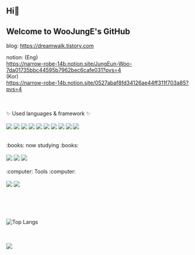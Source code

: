 <h2> Hi👋 </h2> 
<h2> Welcome to
WooJungE's GitHub </h2>

<a> blog: </a>
<a> https://dreamwalk.tistory.com </a>


<a> notion: </a>
(Eng)
</br>
<a> https://narrow-robe-14b.notion.site/JungEun-Woo-7da01735bbc44595b7962bec6cafe031?pvs=4 </a>
</br>
(Kor)
</br>
<a> https://narrow-robe-14b.notion.site/0527abaf8fd34126ae44ff311f703a85?pvs=4 </a>


</br></br>
✨ <a> Used languages & framework </a> ✨
</br></br>
<img src="https://img.shields.io/badge/Python-3776AB?style=flat&logo=Python&logoColor=white"/>
<img src="https://img.shields.io/badge/C-A8B9CC?style=flat&logo=C&logoColor=white"/>
<img src="https://img.shields.io/badge/JavaScript-F7DF1E?style=flat&logo=JavaScript&logoColor=white"/>
<img src="https://img.shields.io/badge/HTML5-E34F26?style=flat&logo=HTML5&logoColor=white"/>
<img src="https://img.shields.io/badge/CSS3-1572B6?style=flat&logo=CSS3&logoColor=white"/>
<img src="https://img.shields.io/badge/Java-007396?style=flat&logo=OpenJDK&logoColor=white"/>
<img src="https://img.shields.io/badge/C++-00599C?style=flat&logo=C++&logoColor=white"/>
<img src="https://img.shields.io/badge/React-61DAFB?style=flat&logo=React&logoColor=white"/>
<img src="https://img.shields.io/badge/Flutter-02569B?style=flat&logo=Flutter&logoColor=white"/>
<img src="https://img.shields.io/badge/Spring Boot-6DB33F?style=flat&logo=Spring Boot&logoColor=white"/>
</br>

</br>
:books: <a> now studying </a> :books:
</br></br>
<img src="https://img.shields.io/badge/Unity-000000?style=flat&logo=Unity&logoColor=white"/> 
<img src="https://img.shields.io/badge/OpenCV-5C3EE8?style=flat&logo=OpenCV&logoColor=white"/> 
<img src="https://img.shields.io/badge/Linux-FCC624?style=flat&logo=Linux&logoColor=white"/>
</br>


</br>
:computer: <a> Tools </a> :computer:
</br></br>
<a href="https://github.com/WooJungE/"><img src="https://img.shields.io/badge/GitHub-181717?style=flat&logo=Github&logoColor=white"/></a>
<a href="https://dreamwalk.tistory.com"><img src="https://img.shields.io/badge/Tistory-000000?style=flat&logo=Tistory&logoColor=white"/></a>

</br></br></br></br>
![Top Langs](https://github-readme-stats.vercel.app/api/top-langs/?username=WooJungE&layout=compact&theme=radical)

<br><br>
<img src="https://github-readme-stats.vercel.app/api?username=WooJungE&show_icons=true&theme=dracula">






<!--
**WooJungE/WooJungE** is a ✨ _special_ ✨ repository because its `README.md` (this file) appears on your GitHub profile.

Here are some ideas to get you started:

- 🔭 I’m currently working on ...
- 🌱 I’m currently learning ...
- 👯 I’m looking to collaborate on ...
- 🤔 I’m looking for help with ...
- 💬 Ask me about ...
- 📫 How to reach me: ...
- 😄 Pronouns: ...
- ⚡ Fun fact: ...
-->
